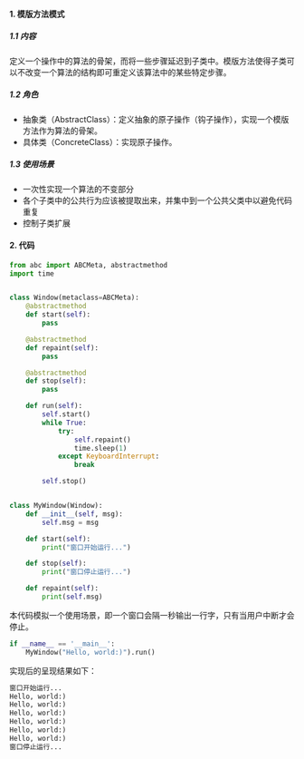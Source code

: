 #### 1. 模版方法模式

##### 1.1 内容

定义一个操作中的算法的骨架，而将一些步骤延迟到子类中。模版方法使得子类可以不改变一个算法的结构即可重定义该算法中的某些特定步骤。

##### 1.2 角色

+ 抽象类（AbstractClass）：定义抽象的原子操作（钩子操作），实现一个模版方法作为算法的骨架。
+ 具体类（ConcreteClass）：实现原子操作。

##### 1.3 使用场景

+ 一次性实现一个算法的不变部分
+ 各个子类中的公共行为应该被提取出来，并集中到一个公共父类中以避免代码重复
+ 控制子类扩展



#### 2. 代码

```python
from abc import ABCMeta, abstractmethod
import time


class Window(metaclass=ABCMeta):
    @abstractmethod
    def start(self):
        pass

    @abstractmethod
    def repaint(self):
        pass

    @abstractmethod
    def stop(self):
        pass

    def run(self):
        self.start()
        while True:
            try:
                self.repaint()
                time.sleep(1)
            except KeyboardInterrupt:
                break

        self.stop()


class MyWindow(Window):
    def __init__(self, msg):
        self.msg = msg

    def start(self):
        print("窗口开始运行...")

    def stop(self):
        print("窗口停止运行...")

    def repaint(self):
        print(self.msg)
```

本代码模拟一个使用场景，即一个窗口会隔一秒输出一行字，只有当用户中断才会停止。

```python
if __name__ == '__main__':
    MyWindow("Hello, world:)").run()

```

实现后的呈现结果如下：

```txt
窗口开始运行...
Hello, world:)
Hello, world:)
Hello, world:)
Hello, world:)
Hello, world:)
Hello, world:)
窗口停止运行...
```

